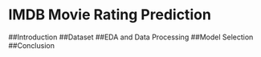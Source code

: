 # IMDB Movie Rating Prediction

##Introduction
##Dataset
##EDA and Data Processing
##Model Selection
##Conclusion
